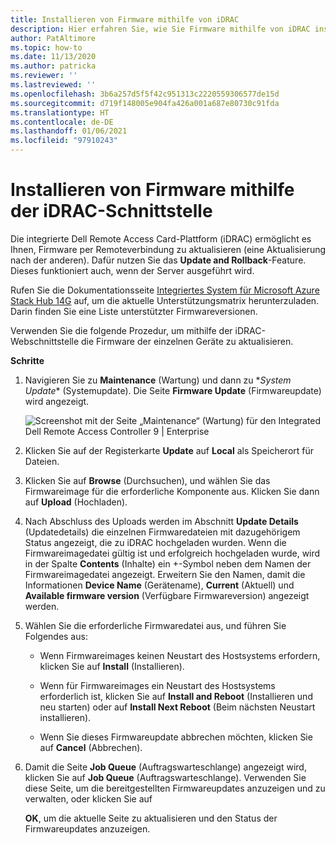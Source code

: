 ```yaml
---
title: Installieren von Firmware mithilfe von iDRAC
description: Hier erfahren Sie, wie Sie Firmware mithilfe von iDRAC installieren.
author: PatAltimore
ms.topic: how-to
ms.date: 11/13/2020
ms.author: patricka
ms.reviewer: ''
ms.lastreviewed: ''
ms.openlocfilehash: 3b6a257d5f5f42c951313c2220559306577de15d
ms.sourcegitcommit: d719f148005e904fa426a001a687e80730c91fda
ms.translationtype: HT
ms.contentlocale: de-DE
ms.lasthandoff: 01/06/2021
ms.locfileid: "97910243"
---
```

# <a name="installing-firmware-using-the-idrac-interface"></a>Installieren von Firmware mithilfe der iDRAC-Schnittstelle

Die integrierte Dell Remote Access Card-Plattform (iDRAC) ermöglicht es Ihnen, Firmware per Remoteverbindung zu aktualisieren (eine Aktualisierung nach der anderen). Dafür nutzen Sie das **Update and Rollback**-Feature. Dieses funktioniert auch, wenn der Server ausgeführt wird.

Rufen Sie die Dokumentationsseite [Integriertes System für Microsoft Azure Stack Hub 14G](https://www.dell.com/support/home/product-support/product/cloud-for-microsoft-azure-stack14g/docs) auf, um die aktuelle Unterstützungsmatrix herunterzuladen. Darin finden Sie eine Liste unterstützter Firmwareversionen.

Verwenden Sie die folgende Prozedur, um mithilfe der iDRAC-Webschnittstelle die Firmware der einzelnen Geräte zu aktualisieren.

**Schritte**

1.  Navigieren Sie zu **Maintenance** (Wartung) und dann zu \**System Update** (Systemupdate). Die Seite **Firmware Update** (Firmwareupdate) wird angezeigt.

    ![Screenshot mit der Seite „Maintenance“ (Wartung) für den Integrated Dell Remote Access Controller 9 | Enterprise](media/image-85.png)

2.  Klicken Sie auf der Registerkarte **Update** auf **Local** als Speicherort für Dateien.

3.  Klicken Sie auf **Browse** (Durchsuchen), und wählen Sie das Firmwareimage für die erforderliche Komponente aus. Klicken Sie dann auf **Upload** (Hochladen).

4.  Nach Abschluss des Uploads werden im Abschnitt **Update Details** (Updatedetails) die einzelnen Firmwaredateien mit dazugehörigem Status angezeigt, die zu iDRAC hochgeladen wurden. Wenn die Firmwareimagedatei gültig ist und erfolgreich hochgeladen wurde, wird in der Spalte **Contents** (Inhalte) ein +-Symbol neben dem Namen der Firmwareimagedatei angezeigt. Erweitern Sie den Namen, damit die Informationen **Device Name** (Gerätename), **Current** (Aktuell) und **Available firmware version** (Verfügbare Firmwareversion) angezeigt werden.

5.  Wählen Sie die erforderliche Firmwaredatei aus, und führen Sie Folgendes aus:

    -   Wenn Firmwareimages keinen Neustart des Hostsystems erfordern, klicken Sie auf **Install** (Installieren).

    -   Wenn für Firmwareimages ein Neustart des Hostsystems erforderlich ist, klicken Sie auf **Install and Reboot** (Installieren und neu starten) oder auf **Install Next Reboot** (Beim nächsten Neustart installieren).

    -   Wenn Sie dieses Firmwareupdate abbrechen möchten, klicken Sie auf **Cancel** (Abbrechen).

6.  Damit die Seite **Job Queue** (Auftragswarteschlange) angezeigt wird, klicken Sie auf **Job Queue** (Auftragswarteschlange). Verwenden Sie diese Seite, um die bereitgestellten Firmwareupdates anzuzeigen und zu verwalten, oder klicken Sie auf

    **OK**, um die aktuelle Seite zu aktualisieren und den Status der Firmwareupdates anzuzeigen.
    
